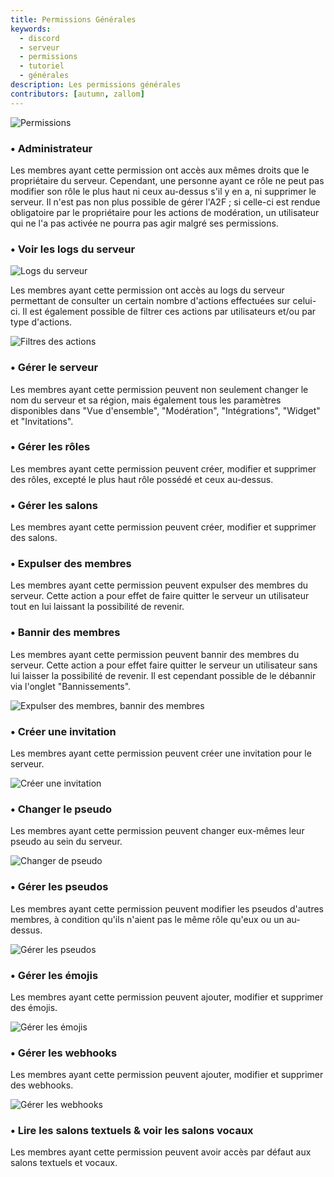```yaml
---
title: Permissions Générales
keywords:
  - discord
  - serveur
  - permissions
  - tutoriel
  - générales
description: Les permissions générales
contributors: [autumn, zallom]
---
```


![Permissions](https://i.dfr.gg/YNX.png)

### • Administrateur
Les membres ayant cette permission ont accès aux mêmes droits que le propriétaire du serveur. Cependant, une personne ayant ce rôle ne peut pas modifier son rôle le plus haut ni ceux au-dessus s'il y en a, ni supprimer le serveur.
Il n'est pas non plus possible de gérer l'A2F ; si celle-ci est rendue obligatoire par le propriétaire pour les actions de modération, un utilisateur qui ne l'a pas activée ne pourra pas agir malgré ses permissions.

### • Voir les logs du serveur

![Logs du serveur](https://i.dfr.gg/fwp.png)

Les membres ayant cette permission ont accès au logs du serveur permettant de consulter un certain nombre d'actions effectuées sur celui-ci.
Il est également possible de filtrer ces actions par utilisateurs et/ou par type d'actions.

![Filtres des actions](https://i.dfr.gg/46i.png)

### • Gérer le serveur

Les membres ayant cette permission peuvent non seulement changer le nom du serveur et sa région, mais également tous les paramètres disponibles dans "Vue d'ensemble", "Modération", "Intégrations", "Widget" et "Invitations".

### • Gérer les rôles

Les membres ayant cette permission peuvent créer, modifier et supprimer des rôles, excepté le plus haut rôle possédé et ceux au-dessus.

### • Gérer les salons

Les membres ayant cette permission peuvent créer, modifier et supprimer des salons.

### • Expulser des membres

Les membres ayant cette permission peuvent expulser des membres du serveur. Cette action a pour effet de faire quitter le serveur un utilisateur tout en lui laissant la possibilité de revenir.

### • Bannir des membres

Les membres ayant cette permission peuvent bannir des membres du serveur. Cette action a pour effet faire quitter le serveur un utilisateur sans lui laisser la possibilité de revenir.
Il est cependant possible de le débannir via l'onglet "Bannissements".

![Expulser des membres, bannir des membres](https://i.dfr.gg/Jl4.png)

### • Créer une invitation

Les membres ayant cette permission peuvent créer une invitation pour le serveur.

![Créer une invitation](https://i.dfr.gg/0D8.png)

### • Changer le pseudo

Les membres ayant cette permission peuvent changer eux-mêmes leur pseudo au sein du serveur.

![Changer de pseudo](https://i.dfr.gg/k8b.png)

### • Gérer les pseudos

Les membres ayant cette permission peuvent modifier les pseudos d'autres membres, à condition qu'ils n'aient pas le même rôle qu'eux ou un au-dessus.

![Gérer les pseudos](https://i.dfr.gg/T06.png)

### • Gérer les émojis

Les membres ayant cette permission peuvent ajouter, modifier et supprimer des émojis.

![Gérer les émojis](https://i.dfr.gg/pAB.png)

### • Gérer les webhooks

Les membres ayant cette permission peuvent ajouter, modifier et supprimer des webhooks.

![Gérer les webhooks](https://i.dfr.gg/CWx.png)


### • Lire les salons textuels & voir les salons vocaux

Les membres ayant cette permission peuvent avoir accès par défaut aux salons textuels et vocaux.

